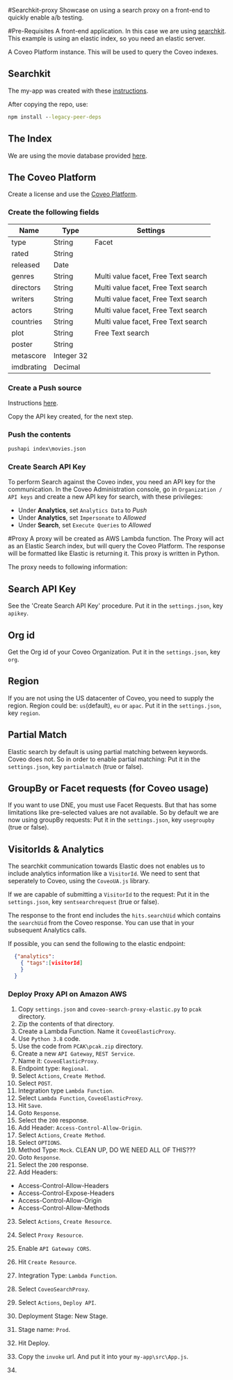 #Searchkit-proxy
Showcase on using a search proxy on a front-end to quickly enable a/b testing.

#Pre-Requisites
A front-end application. In this case we are using [searchkit](https://www.searchkit.co/).
This example is using an elastic index, so you need an elastic server.

A Coveo Platform instance. This will be used to query the Coveo indexes.

## Searchkit
The my-app was created with these [instructions](https://www.searchkit.co/docs/quick-start/basic-setup).

After copying the repo, use:
```cmd
npm install --legacy-peer-deps
```

## The Index
We are using the movie database provided [here](https://github.com/searchkit/searchkit/tree/next/examples/indexer).


## The Coveo Platform
Create a license and use the [Coveo Platform](https://platform.cloud.coveo.com/).

### Create the following fields

| Name | Type | Settings |
| --- | --- | ------ |
| type | String | Facet |
| rated | String | |
| released | Date | |
| genres | String | Multi value facet, Free Text search |
| directors | String | Multi value facet, Free Text search |
| writers | String | Multi value facet, Free Text search |
| actors | String | Multi value facet, Free Text search |
| countries | String | Multi value facet, Free Text search |
| plot | String | Free Text search |
| poster | String | |
| metascore | Integer 32 | |
| imdbrating | Decimal | |

### Create a Push source
Instructions [here](https://docs.coveo.com/en/94/).

Copy the API key created, for the next step.

### Push the contents
```cmd
pushapi index\movies.json
```

### Create Search API Key
To perform Search against the Coveo index, you need an API key for the communication.
In the Coveo Administration console, go in `Organization / API keys` and create a new API key for search, with these privileges:

- Under **Analytics**, set `Analytics Data` to _Push_
- Under **Analytics**, set `Impersonate` to _Allowed_
- Under **Search**, set `Execute Queries` to _Allowed_

#Proxy
A proxy will be created as AWS Lambda function. The Proxy will act as an Elastic Search index, but will query the Coveo Platform. The response will be formatted like Elastic is returning it. This proxy is written in Python.

The proxy needs to following information:
## Search API Key
See the 'Create Search API Key' procedure.
Put it in the `settings.json`, key `apikey`.

## Org id
Get the Org id of your Coveo Organization.
Put it in the `settings.json`, key `org`.

## Region
If you are not using the US datacenter of Coveo, you need to supply the region.
Region could be: `us`(default), `eu` or `apac`.
Put it in the `settings.json`, key `region`.

## Partial Match
Elastic search by default is using partial matching between keywords. Coveo does not. So in order to enable partial matching:
Put it in the `settings.json`, key `partialmatch` (true or false).

## GroupBy or Facet requests (for Coveo usage)
If you want to use DNE, you must use Facet Requests. But that has some limitations like pre-selected values are not available.
So by default we are now using groupBy requests:
Put it in the `settings.json`, key `usegroupby` (true or false).


## VisitorIds & Analytics
The searchkit communication towards Elastic does not enables us to include analytics information like a `VisitorId`.
We need to sent that seperately to Coveo, using the `CoveoUA.js` library.

If we are capable of submitting a `VisitorId` to the request:
Put it in the `settings.json`, key `sentsearchrequest` (true or false).

The response to the front end includes the `hits.searchUid` which contains the `searchUid` from the Coveo response.
You can use that in your subsequent Analytics calls.

If possible, you can send the following to the elastic endpoint:
```json
  {"analytics":
    { "tags":[visitorId]
    }
  }
```

### Deploy Proxy API on Amazon AWS
1. Copy `settings.json` and `coveo-search-proxy-elastic.py` to `pcak` directory.
2. Zip the contents of that directory.
3. Create a Lambda Function. Name it `CoveoElasticProxy`.
4. Use `Python 3.8` code.
5. Use the code from `PCAK\pcak.zip` directory.
6. Create a new `API Gateway`, `REST Service`.
7. Name it: `CoveoElasticProxy`.
8. Endpoint type: `Regional`.
9. Select `Actions`, `Create Method`.
10. Select `POST`.
11. Integration type `Lambda Function`.
12. Select `Lambda Function`, `CoveoElasticProxy`.
13. Hit `Save`.
14. Goto `Response`.
15. Select the `200` response.
16. Add Header: `Access-Control-Allow-Origin`.
17. Select `Actions`, `Create Method`.
18. Select `OPTIONS`.
19. Method Type: `Mock`.
CLEAN UP, DO WE NEED ALL OF THIS???
20. Goto `Response`.
21. Select the `200` response.
22. Add Headers:
 * Access-Control-Allow-Headers	  
 * Access-Control-Expose-Headers	  
 * Access-Control-Allow-Origin	  
 * Access-Control-Allow-Methods
23. Select `Actions`, `Create Resource`.
24. Select `Proxy Resource`.
25. Enable `API Gateway CORS`.
26. Hit `Create Resource`.
27. Integration Type: `Lambda Function`.
28. Select `CoveoSearchProxy`.

17. Select `Actions`, `Deploy API`.
18. Deployment Stage: New Stage.
19. Stage name: `Prod`.
20. Hit Deploy.
21. Copy the `invoke` url. And put it into your `my-app\src\App.js`.
22. 